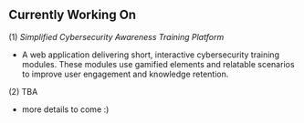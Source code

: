 Currently Working On
--

(1) _Simplified Cybersecurity Awareness Training Platform_   
- A web application delivering short, interactive cybersecurity training modules. These modules use gamified elements and relatable scenarios to improve user engagement and knowledge retention.

(2) TBA
- more details to come :)
